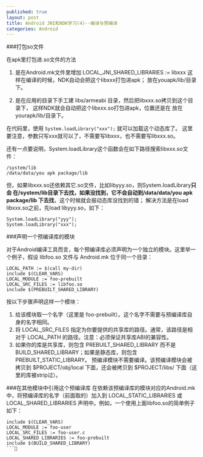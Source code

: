 ```yaml
---
published: true
layout: post
title: Android JNI和NDK学习(4)--编译与预编译
categories: Android
---
```


###打包so文件

在apk里打包进.so文件的方法

1. 是在Android.mk文件里增加
LOCAL_JNI_SHARED_LIBRARIES := libxxx
这样在编译的时候，NDK自动会把这个libxxx打包进apk；
放在youapk/lib/目录下。

2. 是在应用的目录下手工建
libs/armeabi
目录，然后把libxxx.so拷贝到这个目录下，
这样NDK就会自动把这个libxxx.so打包进apk，位置还是在
放在yourapk/lib/目录下。
          
在代码里，使用
`System.loadLibrary("xxx");`
就可以加载这个动态库了。
这里要注意，参数只写xxx就可以了，不需要写libxxx，也不需要写libxxx.so。

还有一点要说明，System.loadLibrary这个函数会在如下路径搜索libxxx.so文件：
``` 
/system/lib
/data/data/you apk package/lib
``` 
但，如果libxxx.so还依赖其它.so文件，比如libyyy.so，则System.loadLibrary**只会
在/system/lib目录下去找，如果没找到，它不会自动到/data/data/you apk package/lib
下去找**，这个时候就会报动态库没找到的错；
解决方法是在load libxxx.so之前，先load libyyy.so，如下：  
```
System.loadLibrary("yyy");  
System.loadLibrary("xxx");  
```

###声明一个预编译库的模块

对于Android编译工具而言，每个预编译库必须声明为一个独立的模块。这里举一个例子，假设 libfoo.so 文件与 Android.mk 位于同一个目录：
```
LOCAL_PATH := $(call my-dir)  
include $(CLEAR_VARS)  
LOCAL_MODULE := foo-prebuilt  
LOCAL_SRC_FILES := libfoo.so  
include $(PREBUILT_SHARED_LIBRARY)  
```
按以下步骤声明这样一个模块：

1. 给该模块取一个名字（这里是 foo-prebuilt）。这个名字不需要与预编译库自身的名字相同。
2. 将 LOCAL_SRC_FILES 指定为你要提供的共享库的路径。通常，该路径是相对于 LOCAL_PATH 的路径。注意：必须保证共享库ABI的兼容性。
3. 如果你的库是共享库，则包含 PREBUILT_SHARED_LIBRARY 而不是 BUILD_SHARED_LIBRARY；如果是静态库，则包含 PREBUILT_STATIC_LIBRARY。
预编译模块不需要编译。该预编译模块会被拷贝到 $PROJECT/obj/local 下面，还会被拷贝到 $PROJECT/libs/<abi> 下面（这里的库被strip过）。

###在其他模块中引用这个预编译库
在依赖该预编译库的模块对应的Android.mk中，将预编译库的名字（前面取的）加入到 LOCAL_STATIC_LIBRARIES 或 LOCAL_SHARED_LIBRARIES 声明中。例如，一个使用上面libfoo.so的简单例子如下：
```
include $(CLEAR_VARS)  
LOCAL_MODULE := foo-user  
LOCAL_SRC_FILES := foo-user.c  
LOCAL_SHARED_LIBRARIES := foo-prebuilt  
include $(BUILD_SHARED_LIBRARY)  
```
